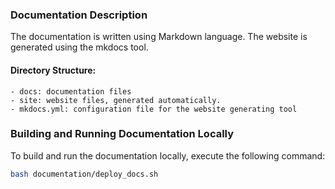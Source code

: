 
### Documentation Description
The documentation is written using Markdown language.
The website is generated using the mkdocs tool.
#### Directory Structure:
```
- docs: documentation files
- site: website files, generated automatically.
- mkdocs.yml: configuration file for the website generating tool
```

### Building and Running Documentation Locally
To build and run the documentation locally, execute the following command:
```sh
bash documentation/deploy_docs.sh
```
